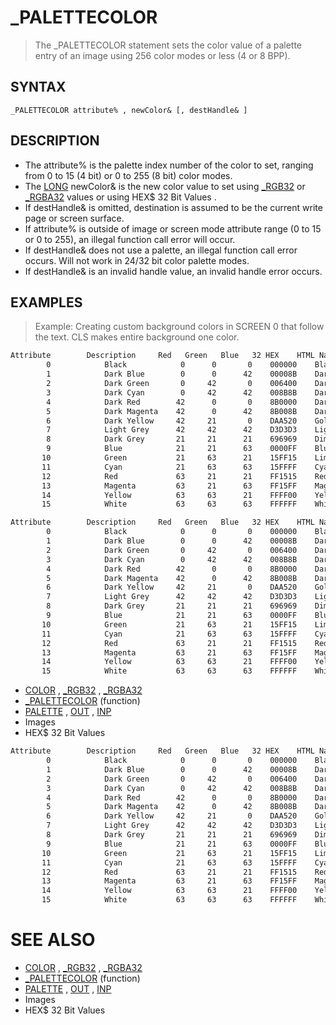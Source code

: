 # _PALETTECOLOR
> The _PALETTECOLOR statement sets the color value of a palette entry of an image using 256 color modes or less (4 or 8 BPP).

## SYNTAX
`_PALETTECOLOR attribute% , newColor& [, destHandle& ]`

## DESCRIPTION
* The attribute% is the palette index number of the color to set, ranging from 0 to 15 (4 bit) or 0 to 255 (8 bit) color modes.
* The [LONG](LONG.md) newColor& is the new color value to set using [_RGB32](_RGB32.md) or [_RGBA32](_RGBA32.md) values or using HEX$ 32 Bit Values .
* If destHandle& is omitted, destination is assumed to be the current write page or screen surface.
* If attribute% is outside of image or screen mode attribute range (0 to 15 or 0 to 255), an illegal function call error will occur.
* If destHandle& does not use a palette, an illegal function call error occurs. Will not work in 24/32 bit color palette modes.
* If destHandle& is an invalid handle value, an invalid handle error occurs.


## EXAMPLES
> Example: Creating custom background colors in SCREEN 0 that follow the text. CLS makes entire background one color.

```vb
Attribute        Description     Red   Green   Blue   32 HEX    HTML Name 
        0            Black            0      0       0    000000    Black
        1            Dark Blue        0      0      42    00008B    DarkBlue
        2            Dark Green       0     42       0    006400    DarkGreen
        3            Dark Cyan        0     42      42    008B8B    DarkCyan
        4            Dark Red        42      0       0    8B0000    DarkRed
        5            Dark Magenta    42      0      42    8B008B    DarkMagenta
        6            Dark Yellow     42     21       0    DAA520    GoldenRod
        7            Light Grey      42     42      42    D3D3D3    LightGrey
        8            Dark Grey       21     21      21    696969    DimGray
        9            Blue            21     21      63    0000FF    Blue
       10            Green           21     63      21    15FF15    Lime
       11            Cyan            21     63      63    15FFFF    Cyan
       12            Red             63     21      21    FF1515    Red
       13            Magenta         63     21      63    FF15FF    Magenta
       14            Yellow          63     63      21    FFFF00    Yellow
       15            White           63     63      63    FFFFFF    White
```


```vb
Attribute        Description     Red   Green   Blue   32 HEX    HTML Name 
        0            Black            0      0       0    000000    Black
        1            Dark Blue        0      0      42    00008B    DarkBlue
        2            Dark Green       0     42       0    006400    DarkGreen
        3            Dark Cyan        0     42      42    008B8B    DarkCyan
        4            Dark Red        42      0       0    8B0000    DarkRed
        5            Dark Magenta    42      0      42    8B008B    DarkMagenta
        6            Dark Yellow     42     21       0    DAA520    GoldenRod
        7            Light Grey      42     42      42    D3D3D3    LightGrey
        8            Dark Grey       21     21      21    696969    DimGray
        9            Blue            21     21      63    0000FF    Blue
       10            Green           21     63      21    15FF15    Lime
       11            Cyan            21     63      63    15FFFF    Cyan
       12            Red             63     21      21    FF1515    Red
       13            Magenta         63     21      63    FF15FF    Magenta
       14            Yellow          63     63      21    FFFF00    Yellow
       15            White           63     63      63    FFFFFF    White
```

* [COLOR](COLOR.md) , [_RGB32](_RGB32.md) , [_RGBA32](_RGBA32.md)
* [_PALETTECOLOR](_PALETTECOLOR.md) (function)
* [PALETTE](PALETTE.md) , [OUT](OUT.md) , [INP](INP.md)
* Images
* HEX$ 32 Bit Values

```vb
Attribute        Description     Red   Green   Blue   32 HEX    HTML Name 
        0            Black            0      0       0    000000    Black
        1            Dark Blue        0      0      42    00008B    DarkBlue
        2            Dark Green       0     42       0    006400    DarkGreen
        3            Dark Cyan        0     42      42    008B8B    DarkCyan
        4            Dark Red        42      0       0    8B0000    DarkRed
        5            Dark Magenta    42      0      42    8B008B    DarkMagenta
        6            Dark Yellow     42     21       0    DAA520    GoldenRod
        7            Light Grey      42     42      42    D3D3D3    LightGrey
        8            Dark Grey       21     21      21    696969    DimGray
        9            Blue            21     21      63    0000FF    Blue
       10            Green           21     63      21    15FF15    Lime
       11            Cyan            21     63      63    15FFFF    Cyan
       12            Red             63     21      21    FF1515    Red
       13            Magenta         63     21      63    FF15FF    Magenta
       14            Yellow          63     63      21    FFFF00    Yellow
       15            White           63     63      63    FFFFFF    White
```



# SEE ALSO
* [COLOR](COLOR.md) , [_RGB32](_RGB32.md) , [_RGBA32](_RGBA32.md)
* [_PALETTECOLOR](_PALETTECOLOR.md) (function)
* [PALETTE](PALETTE.md) , [OUT](OUT.md) , [INP](INP.md)
* Images
* HEX$ 32 Bit Values


